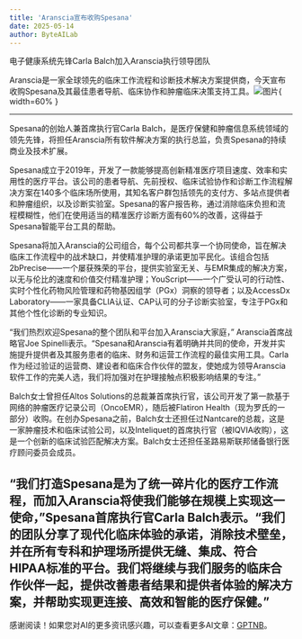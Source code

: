 ```yaml
---
title: 'Aranscia宣布收购Spesana'
date: 2025-05-14
author: ByteAILab
---
```


电子健康系统先锋Carla Balch加入Aranscia执行领导团队

Aranscia是一家全球领先的临床工作流程和诊断技术解决方案提供商，今天宣布收购Spesana及其最佳患者导航、临床协作和肿瘤临床决策支持工具。![图片](https://ai-techpark.com/wp-content/uploads/Aranscia.jpg){ width=60% }

---
Spesana的创始人兼首席执行官Carla Balch，是医疗保健和肿瘤信息系统领域的领先先锋，将担任Aranscia所有软件解决方案的执行总监，负责Spesana的持续商业及技术扩展。

Spesana成立于2019年，开发了一款能够提高创新精准医疗项目速度、效率和实用性的医疗平台。该公司的患者导航、先前授权、临床试验协作和诊断工作流程解决方案在140多个临床场所使用，其知名客户群包括领先的支付方、多站点提供者和肿瘤组织，以及诊断实验室。Spesana的客户报告称，通过消除临床负担和流程模糊性，他们在使用适当的精准医疗诊断方面有60%的改善，这得益于Spesana智能平台工具的帮助。

Spesana将加入Aranscia的公司组合，每个公司都共享一个协同使命，旨在解决临床工作流程中的战术缺口，并使精准护理的承诺更加平民化。该组合包括2bPrecise——一个屡获殊荣的平台，提供实验室无关、与EMR集成的解决方案，以无与伦比的速度和价值交付精准护理；YouScript——一个广受认可的行动性、实时个性化药物风险管理和药物基因组学（PGx）洞察的领导者；以及AccessDx Laboratory——一家具备CLIA认证、CAP认可的分子诊断实验室，专注于PGx和其他个性化诊断的专业知识。

“我们热烈欢迎Spesana的整个团队和平台加入Aranscia大家庭，” Aranscia首席战略官Joe Spinelli表示。“Spesana和Aranscia有着明确并共同的使命，开发并实施提升提供者及其服务患者的临床、财务和运营工作流程的最佳实用工具。Carla作为经过验证的运营商、建设者和临床合作伙伴的盟友，使她成为领导Aranscia软件工作的完美人选，我们将加强对在护理接触点积极影响结果的专注。”

Balch女士曾担任Altos Solutions的总裁兼首席执行官，该公司开发了第一款基于网络的肿瘤医疗记录公司（OncoEMR），随后被Flatiron Health（现为罗氏的一部分）收购。在创办Spesana之前，Balch女士还担任过Nantcare的总裁，这是一家肿瘤技术和临床试验公司，以及Inteliquet的首席执行官（被IQVIA收购），这是一个创新的临床试验匹配解决方案。Balch女士还担任圣路易斯联邦储备银行医疗顾问委员会成员。

“我们打造Spesana是为了统一碎片化的医疗工作流程，而加入Aranscia将使我们能够在规模上实现这一使命，”Spesana首席执行官Carla Balch表示。“我们的团队分享了现代化临床体验的承诺，消除技术壁垒，并在所有专科和护理场所提供无缝、集成、符合HIPAA标准的平台。我们将继续与我们服务的临床合作伙伴一起，提供改善患者结果和提供者体验的解决方案，并帮助实现更连接、高效和智能的医疗保健。”
---
感谢阅读！如果您对AI的更多资讯感兴趣，可以查看更多AI文章：[GPTNB](https://gptnb.com)。